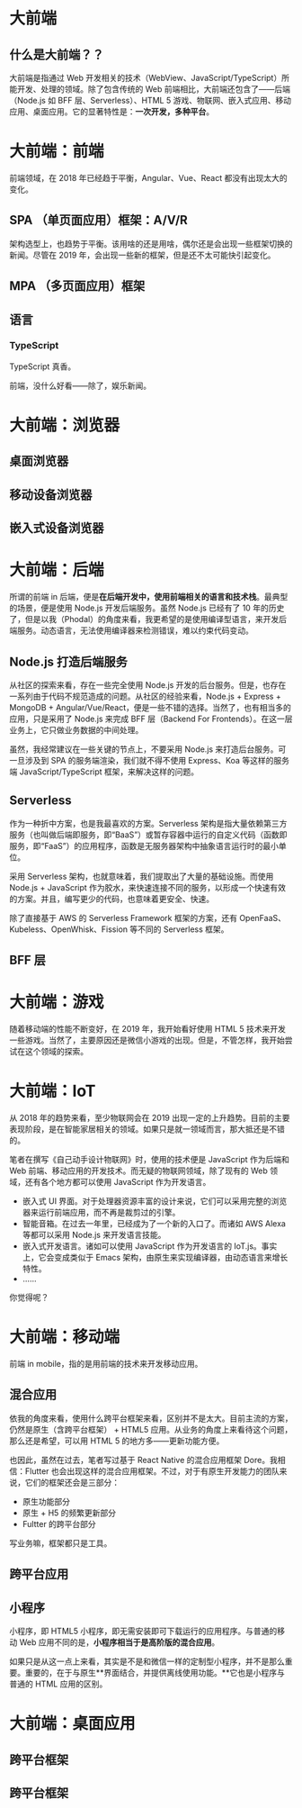 # 大前端

## 什么是大前端？？

大前端是指通过 Web 开发相关的技术（WebView、JavaScript/TypeScript）所能开发、处理的领域。除了包含传统的 Web 前端相比，大前端还包含了——后端（Node.js 如 BFF 层、Serverless）、HTML 5 游戏、物联网、嵌入式应用、移动应用、桌面应用。它的显著特性是：**一次开发，多种平台**。


# 大前端：前端

前端领域，在 2018 年已经趋于平衡，Angular、Vue、React 都没有出现太大的变化。

## SPA （单页面应用）框架：A/V/R

架构选型上，也趋势于平衡。该用啥的还是用啥，偶尔还是会出现一些框架切换的新闻。尽管在 2019 年，会出现一些新的框架，但是还不太可能快引起变化。

## MPA （多页面应用）框架

## 语言

### TypeScript

TypeScript 真香。

前端，没什么好看——除了，娱乐新闻。

# 大前端：浏览器

## 桌面浏览器

## 移动设备浏览器

## 嵌入式设备浏览器

# 大前端：后端

所谓的前端 in 后端，便是**在后端开发中，使用前端相关的语言和技术栈**。最典型的场景，便是使用 Node.js 开发后端服务。虽然 Node.js 已经有了 10 年的历史了，但是以我（Phodal）的角度来看，我更希望的是使用编译型语言，来开发后端服务。动态语言，无法使用编译器来检测错误，难以约束代码变动。

## Node.js 打造后端服务

从社区的探索来看，存在一些完全使用 Node.js 开发的后台服务。但是，也存在一系列由于代码不规范造成的问题。从社区的经验来看，Node.js + Express + MongoDB + Angular/Vue/React，便是一些不错的选择。当然了，也有相当多的应用，只是采用了 Node.js 来完成 BFF 层（Backend For Frontends）。在这一层业务上，它只做业务数据的中间处理。

虽然，我经常建议在一些关键的节点上，不要采用 Node.js 来打造后台服务。可一旦涉及到 SPA 的服务端渲染，我们就不得不使用 Express、Koa 等这样的服务端 JavaScript/TypeScript 框架，来解决这样的问题。

## Serverless

作为一种折中方案，也是我最喜欢的方案。Serverless 架构是指大量依赖第三方服务（也叫做后端即服务，即“BaaS”）或暂存容器中运行的自定义代码（函数即服务，即“FaaS”）的应用程序，函数是无服务器架构中抽象语言运行时的最小单位。

采用 Serverless 架构，也就意味着，我们提取出了大量的基础设施。而使用 Node.js + JavaScript 作为胶水，来快速连接不同的服务，以形成一个快速有效的方案。并且，编写更少的代码，也意味着更安全、快速。

除了直接基于 AWS 的 Serverless Framework 框架的方案，还有 OpenFaaS、Kubeless、OpenWhisk、Fission 等不同的 Serverless 框架。

## BFF 层


# 大前端：游戏

随着移动端的性能不断变好，在 2019 年，我开始看好使用 HTML 5 技术来开发一些游戏。当然了，主要原因还是微信小游戏的出现。但是，不管怎样，我开始尝试在这个领域的探索。

# 大前端：IoT

从 2018 年的趋势来看，至少物联网会在 2019 出现一定的上升趋势。目前的主要表现阶段，是在智能家居相关的领域。如果只是就一领域而言，那大抵还是不错的。

笔者在撰写《自己动手设计物联网》时，使用的技术便是 JavaScript 作为后端和 Web 前端、移动应用的开发技术。而无疑的物联网领域，除了现有的 Web 领域，还有各个地方都可以使用 JavaScript 作为开发语言。

*   嵌入式 UI 界面。对于处理器资源丰富的设计来说，它们可以采用完整的浏览器来运行前端应用，而不再是裁剪过的引擎。
*   智能音箱。在过去一年里，已经成为了一个新的入口了。而诸如 AWS Alexa 等都可以采用 Node.js 来开发语言技能。
*   嵌入式开发语言。诸如可以使用 JavaScript 作为开发语言的 IoT.js。事实上，它会变成类似于 Emacs 架构，由原生来实现编译器，由动态语言来增长特性。
*   ……

你觉得呢？


# 大前端：移动端

前端 in mobile，指的是用前端的技术来开发移动应用。

## 混合应用

依我的角度来看，使用什么跨平台框架来看，区别并不是太大。目前主流的方案，仍然是原生（含跨平台框架） + HTML5 应用。从业务的角度上来看待这个问题，那么还是希望，可以用 HTML 5 的地方多——更新功能方便。

也因此，虽然在过去，笔者写过基于 React Native 的混合应用框架 Dore。我相信：Flutter 也会出现这样的混合应用框架。不过，对于有原生开发能力的团队来说，它们的框架还会是三部分：

*   原生功能部分
*   原生 + H5 的频繁更新部分
*   Fultter 的跨平台部分

写业务嘛，框架都只是工具。

## 跨平台应用

## 小程序

小程序，即 HTML5 小程序，即无需安装即可下载运行的应用程序。与普通的移动 Web 应用不同的是，**小程序相当于是高阶版的混合应用**。

如果只是从这一点上来看，其实是不是和微信一样的定制型小程序，并不是那么重要。重要的，在于与原生**界面结合，并提供离线使用功能。**它也是小程序与普通的 HTML 应用的区别。

# 大前端：桌面应用

## 跨平台框架

## 跨平台框架



